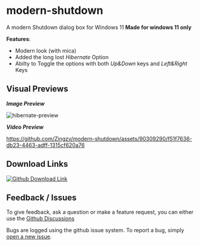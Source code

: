 # modern-shutdown
A modern Shutdown dialog box for Windows 11
**Made for windows 11 only**

**Features**:
- Modern look (with mica)
- Added the long lost *Hibernate* Option
- Abilty to Toggle the options with both _Up&Down_ keys and _Left&Right_ Keys

## Visual Previews

**_Image Preview_**

![hibernate-preview](https://github.com/Zingzy/modern-shutdown/assets/90309290/d992d78b-233b-41c4-9cca-7e81762effb9)

**_Video Preview_**

https://github.com/Zingzy/modern-shutdown/assets/90309290/f51f7636-db23-4463-adff-1315cf620a76

## Download Links

[![Github Download Link](https://cdn.discordapp.com/attachments/1132642817211125801/1140604622524907631/324137.gif)](/releases/latest)

## Feedback / Issues

To give feedback, ask a question or make a feature request, you can either use the [Github Discussions](/discussions) 

Bugs are logged using the github issue system. To report a bug, simply [open a new issue](/issues/new).
